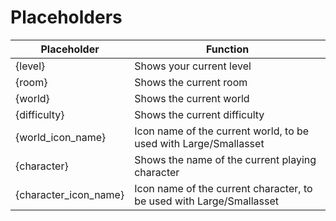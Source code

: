 # Placeholders
|Placeholder|Function|
|--|--|
|{level}|Shows your current level|
|{room}|Shows the current room|
|{world}|Shows the current world|
|{difficulty}|Shows the current difficulty|
|{world_icon_name}|Icon name of the current world, to be used with Large/Smallasset|
|{character}|Shows the name of the current playing character|
|{character_icon_name}|Icon name of the current character, to be used with Large/Smallasset|
